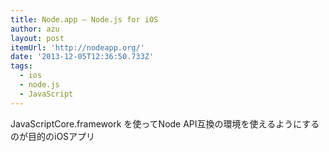 ```yaml
---
title: Node.app — Node.js for iOS
author: azu
layout: post
itemUrl: 'http://nodeapp.org/'
date: '2013-12-05T12:36:50.733Z'
tags:
  - ios
  - node.js
  - JavaScript
---
```

JavaScriptCore.framework を使ってNode API互換の環境を使えるようにするのが目的のiOSアプリ
